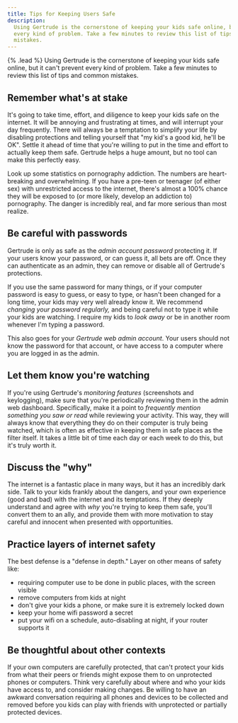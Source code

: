 ```yaml
---
title: Tips for Keeping Users Safe
description:
  Using Gertrude is the cornerstone of keeping your kids safe online, but it can't prevent
  every kind of problem. Take a few minutes to review this list of tips and common
  mistakes.
---
```


{% .lead %} Using Gertrude is the cornerstone of keeping your kids safe online, but it
can't prevent every kind of problem. Take a few minutes to review this list of tips and
common mistakes.

## Remember what's at stake

It's going to take time, effort, and diligence to keep your kids safe on the internet. It
will be annoying and frustrating at times, and will interrupt your day frequently. There
will always be a temptation to simplify your life by disabling protections and telling
yourself that "my kid's a good kid, he'll be OK". Settle it ahead of time that you're
willing to put in the time and effort to actually keep them safe. Gertrude helps a huge
amount, but no tool can make this perfectly easy.

Look up some statistics on pornography addiction. The numbers are heart-breaking and
overwhelming. If you have a pre-teen or teenager (of either sex) with unrestricted access
to the internet, there's almost a 100% chance they will be exposed to (or more likely,
develop an addiction to) pornography. The danger is incredibly real, and far more serious
than most realize.

## Be careful with passwords

Gertrude is only as safe as the _admin account password_ protecting it. If your users know
your password, or can guess it, all bets are off. Once they can authenticate as an admin,
they can remove or disable all of Gertrude's protections.

If you use the same password for many things, or if your computer password is easy to
guess, or easy to type, or hasn't been changed for a long time, your kids may very well
already know it. We recommend _changing your password regularly,_ and being careful not to
type it while your kids are watching. I require my kids to _look away_ or be in another
room whenever I'm typing a password.

This also goes for your _Gertrude web admin account_. Your users should not know the
password for that account, or have access to a computer where you are logged in as the
admin.

## Let them know you're watching

If you're using Gertrude's _monitoring features_ (screenshots and keylogging), make sure
that you're periodically reviewing them in the admin web dashboard. Specifically, make it
a point to _frequently mention something you saw or read_ while reviewing your activity.
This way, they will always know that everything they do on their computer is truly being
watched, which is often as effective in keeping them in safe places as the filter itself.
It takes a little bit of time each day or each week to do this, but it's truly worth it.

## Discuss the "why"

The internet is a fantastic place in many ways, but it has an incredibly dark side. Talk
to your kids frankly about the dangers, and your own experience (good and bad) with the
internet and its temptations. If they deeply understand and agree with _why_ you're trying
to keep them safe, you'll convert them to an ally, and provide them with more motivation
to stay careful and innocent when presented with opportunities.

## Practice layers of internet safety

The best defense is a "defense in depth." Layer on other means of safety like:

- requiring computer use to be done in public places, with the screen visible
- remove computers from kids at night
- don't give your kids a phone, or make sure it is extremely locked down
- keep your home wifi password a secret
- put your wifi on a schedule, auto-disabling at night, if your router supports it

## Be thoughtful about other contexts

If your own computers are carefully protected, that can't protect your kids from what
their peers or friends might expose them to on unprotected phones or computers. Think very
carefully about where and who your kids have access to, and consider making changes. Be
willing to have an awkward conversation requiring all phones and devices to be collected
and removed before you kids can play with friends with unprotected or partially protected
devices.
